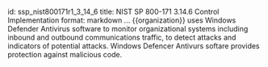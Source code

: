 id: ssp_nist800171r1_3_14_6
title: NIST SP 800-171 3.14.6 Control Implementation
format: markdown
...
{{organization}} uses Windows Defender Antivirus software to monitor organizational systems including inbound and outbound communications traffic, to detect attacks and indicators of potential attacks. Windows Defencer Antivurs softare provides protection against malicious code.

